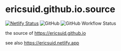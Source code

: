# ericsuid.github.io.source

[![Netlify Status](https://api.netlify.com/api/v1/badges/30c609c7-875d-4d52-b88a-7b04d05e6acb/deploy-status)](https://app.netlify.com/sites/ericsuid/deploys)
![GitHub](https://img.shields.io/github/license/ericsuid/ericsuid.github.io.source?style=flat-square)
![GitHub Workflow Status](https://img.shields.io/github/workflow/status/ericsuid/ericsuid.github.io.source/deploy?style=flat-square)

the source of https://ericsuid.github.io

see also https://ericsuid.netlify.app


